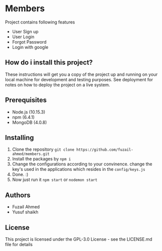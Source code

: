 # Members
Project contains following features
- User Sign up
- User Login
- Forgot Password
- Login with google

## How do i install this project?
These instructions will get you a copy of the project up and running on your local machine for development and testing purposes. See deployment for notes on how to deploy the project on a live system.

## Prerequisites
- Node.js (10.15.3)
- npm (6.4.1)
- MongoDB (4.0.8)

## Installing
1. Clone the repository
`git clone https://github.com/fuzail-ahmed/members.git`
2. Install the packages by `npm i`
3. Change the configurations according to your convinence. change the key's used in the applications which resides in the `config/keys.js`
4. Done. :) 
5. Now just run it `npm start` or `nodemon start`


## Authors
* Fuzail Ahmed
* Yusuf shaikh

## License
This project is licensed under the GPL-3.0 License - see the LICENSE.md file for details
